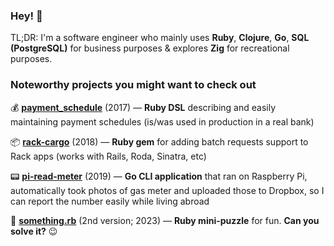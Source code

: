 ### Hey! 👋

TL;DR: I'm a software engineer who mainly uses **Ruby**, **Clojure**, **Go**, **SQL (PostgreSQL)** for business purposes & explores **Zig** for recreational purposes.

### Noteworthy projects you might want to check out

:moneybag: [**payment_schedule**](https://github.com/murdho/payment_schedule) (2017) — **Ruby DSL** describing and easily maintaining payment schedules (is/was used in production in a real bank)

:package: **[rack-cargo](https://github.com/murdho/rack-cargo)** (2018) — **Ruby gem** for adding batch requests support to Rack apps (works with Rails, Roda, Sinatra, etc)

:pager: **[pi-read-meter](https://github.com/murdho/pi-read-meter)** (2019) — **Go CLI application** that ran on Raspberry Pi, automatically took photos of gas meter and uploaded those to Dropbox, so I can report the number easily while living abroad

:crystal_ball: **[something.rb](https://gist.github.com/murdho/11396c47af7be7742f251a0c7ee2e571)** (2nd version; 2023) — **Ruby mini-puzzle** for fun. **Can you solve it?** :wink:


